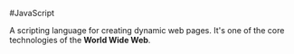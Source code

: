 #JavaScript

A scripting language for creating dynamic web pages. It's one of the core technologies of the **World Wide Web**.